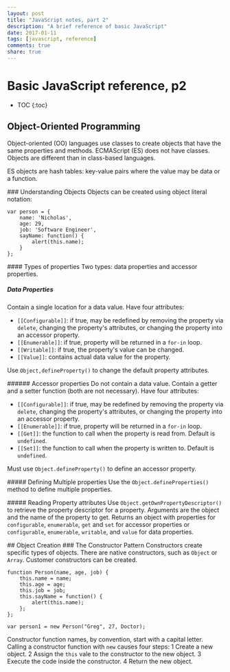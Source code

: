 ```yaml
---
layout: post
title: "JavaScript notes, part 2"
description: "A brief reference of basic JavaScript"
date: 2017-01-11
tags: [javascript, reference]
comments: true
share: true
---
```

# Basic JavaScript reference, p2

* TOC
{:toc}

## Object-Oriented Programming
Object-oriented (OO) languages use classes to create objects that have the same properties and methods.  ECMAScript (ES) does not have classes. Objects are different than in class-based languages.

ES objects are hash tables: key-value pairs where the value may be data or a function.

### Understanding Objects
Objects can be created using object literal notation:

```
var person = {
    name: 'Nicholas',
    age: 29,
    job: 'Software Engineer',
    sayName: function() {
        alert(this.name);
    }
};
```

#### Types of properties
Two types: data properties and accessor properties.

##### Data Properties
Contain a single location for a data value.  Have four attributes:
* `[[Configurable]]`: if true, may be redefined by removing the property via `delete`, changing the property's attributes, or changing the property into an accessor property.
* `[[Enumerable]]`: if true, property will be returned in a `for-in` loop.
* `[[Writable]]`: if true, the property's value can be changed.
* `[[Value]]`: contains actual data value for the property.

Use `Object,defineProperty()` to change the default property attributes.

###### Accessor properties
Do not contain a data value. Contain a getter and a setter function (both are not necessary). Have four attributes:
* `[[Configurable]]`: if true, may be redefined by removing the property via `delete`, changing the property's attributes, or changing the property into an accessor property.
* `[[Enumerable]]`: if true, property will be returned in a `for-in` loop.
* `[[Get]]`: the function to call when the property is read from. Default is `undefined`.
* `[[Set]]`: the function to call when the property is written to. Default is `undefined`.

Must use `Object.defineProperty()` to define an accessor property.

##### Defining Multiple properties
Use the `Object.defineProperties()` method to define multiple properties.

##### Reading Property attributes
Use `Object.getOwnPropertyDescriptor()` to retrieve the property descriptor for a property.  Arguments are the object and the name of the property to get. Returns an object with properties for `configurable`, `enumerable`, `get` and `set` for accessor properties or `configurable`, `enumerable`, `writable`, and `value` for data properties.

## Object Creation
### The Constructor Pattern
Constructors create specific types of objects. There are native constructors, such as `Object` or `Array`.  Customer constructors can be created.

```
function Person(name, age, job) {
    this.name = name;
    this.age = age;
    this.job = job;
    this.sayName = function() {
        alert(this.name);
    };
};

var person1 = new Person("Greg", 27, Doctor);
```

Constructor function names, by convention, start with a capital letter. Calling a constructor function with `new` causes four steps:
1 Create a new object.
2 Assign the `this` vale to the constructor to the new object.
3 Execute the code inside the constructor.
4 Return the new object. 
